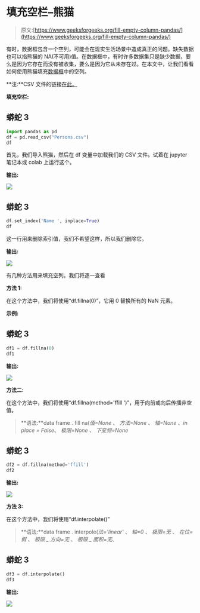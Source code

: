 # 填充空栏–熊猫

> 原文:[https://www.geeksforgeeks.org/fill-empty-column-pandas/](https://www.geeksforgeeks.org/fill-empty-column-pandas/)

有时，数据框包含一个空列，可能会在现实生活场景中造成真正的问题。缺失数据也可以指熊猫的 NA(不可用)值。在数据框中，有时许多数据集只是缺少数据，要么是因为它存在而没有被收集，要么是因为它从未存在过。在本文中，让我们看看如何使用熊猫填充[数据框](https://www.geeksforgeeks.org/python-pandas-dataframe/)中的空列。

**注:**CSV 文件的链接[在此。](https://docs.google.com/spreadsheets/d/1eDFL022sRMJW9onVuM6zGnngKVSg-FvVsC7o0fqcKn0/edit?usp=sharing)

**填充空栏:**

## 蟒蛇 3

```py
import pandas as pd
df = pd.read_csv("Persons.csv")
df
```

首先，我们导入熊猫，然后在 df 变量中加载我们的 CSV 文件。试着在 jupyter 笔记本或 colab 上运行这个。

**输出:**

![](img/6228d1a1cc84f887ad25c5d55e9d055e.png)

## 蟒蛇 3

```py
df.set_index('Name ', inplace=True)
df
```

这一行用来删除索引值，我们不希望这样，所以我们删除它。

**输出:**

![](img/b50a3ef0bd9096ebd35474c5ea2d83bd.png)

有几种方法用来填充空列。我们将逐一查看

**方法 1:**

在这个方法中，我们将使用“df.fillna(0)”，它用 0 替换所有的 NaN 元素。

**示例:**

## 蟒蛇 3

```py
df1 = df.fillna(0)
df1
```

**输出:**

![](img/45461e500705ec98ee97e0c08ae43f37.png)

**方法二:**

在这个方法中，我们将使用“df.fillna(method='ffill ')”，用于向前或向后传播非空值。

> **语法:**data frame . fill na(*值=None* 、 *方法=None* 、 *轴=None* 、*in place = False*、 *极限=None* 、 *下变频=None*

## 蟒蛇 3

```py
df2 = df.fillna(method='ffill')
df2
```

**输出:**

![](img/46f9cdd3fed7f8fcb0b218ee06365b89.png)

**方法 3:**

在这个方法中，我们将使用“df.interpolate()”

> **语法:**data frame . interpole(*法='linear'* 、 *轴=0* 、 *极限=无* 、 *在位=假* 、 *极限 _ 方向=无* 、 *极限 _ 面积=无*、

## 蟒蛇 3

```py
df3 = df.interpolate()
df3
```

**输出:**

![](img/ca295fc1124d477bc90fae731ff44d24.png)